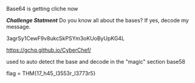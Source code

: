 Base64 is getting cliche now

***Challenge Statment***
Do you know all about the bases? 
If yes, decode my message.



>>>>>>>>>>>>>>>>>>>>>>>>>>>>>>>>>>>>>>>>>>>
3agrSy1CewF9v8ukcSkPSYm3oKUoByUpKG4L

https://gchq.github.io/CyberChef/


used to auto detect the base and decode in the "magic" section
base58
>>>>>>>>>>>>>>>>>>>>>>>>>>>>>>>>>>>>>>>>>>>>

flag = THM{17_h45_l3553r_l3773r5}

